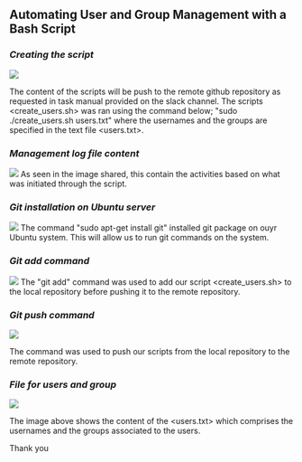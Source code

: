 
## Automating User and Group Management with a Bash Script

### _Creating the script_
![](./1.%20observed-output.png)

The content of the scripts will be push to the remote github repository as requested in task manual provided on the slack channel. The scripts <create_users.sh> was ran using the command below;
"sudo ./create_users.sh users.txt" where the usernames and the groups are specified in the text file <users.txt>.

### _Management log file content_
![](./2.%20log-file-content.png)
As seen in the image shared, this contain the activities based on what was initiated through the script.

### _Git installation on Ubuntu server_
![](./3.%20git-installed.png)
The command "sudo apt-get install git" installed git package on ouyr Ubuntu system. This will allow us to run git commands on the system.

### _Git add command_
![](./4.%20git-add-file.png)
The "git add" command was used to add our script <create_users.sh> to the local repository before pushing it to the remote repository.

### _Git push command_
![](./5.git-push.png)

The command <git push> was used to push our scripts from the local repository to the remote repository.

### _File for users and group_
![](./6.%20users-text-content.png)

The image above shows the content of the <users.txt> which comprises the usernames and the groups associated to the users. 

Thank you